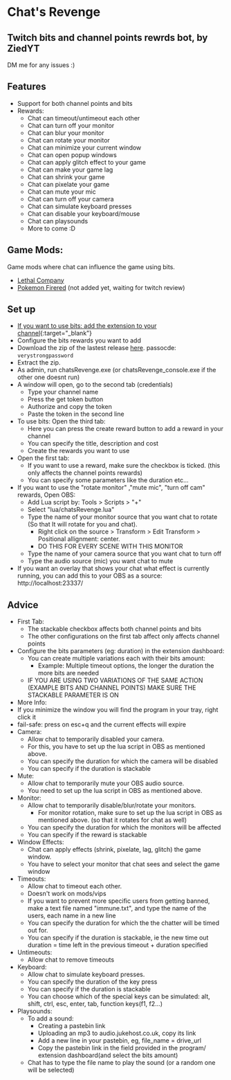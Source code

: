 # Chat's Revenge
## Twitch bits and channel points rewrds bot, by ZiedYT
DM me for any issues :)
## Features
- Support for both channel points and bits
- Rewards:
    - Chat can timeout/untimeout each other
    - Chat can turn off your monitor
    - Chat can blur your monitor
    - Chat can rotate your monitor
    - Chat can minimize your current window
    - Chat can open popup windows
    - Chat can apply glitch effect to your game
    - Chat can make your game lag
    - Chat can shrink your game
    - Chat can pixelate your game
    - Chat can mute your mic
    - Chat can turn off your camera
    - Chat can simulate keyboard presses
    - Chat can disable your keyboard/mouse
    - Chat can playsounds
    - More to come :D
## Game Mods:
Game mods where chat can influence the game using bits.

- [Lethal Company](https://thunderstore.io/c/lethal-company/p/ZiedYT/ChatsRevenge/)
- [Pokemon Firered](https://github.com/ZiedYT/chatsRevenge-firered/)  (not added yet, waiting for twitch review)

## Set up
- [If you want to use bits: add the extension to your channel](https://dashboard.twitch.tv/extensions/6fwhzhvt0ljihf9o1vzvjfp12jvkax){:target="_blank"}
- Configure the bits rewards you want to add
- Download the zip of the lastest release [here](https://github.com/ZiedYT/chats-revenge-public/releases/latest). passocde: `verystrongpassword`
- Extract the zip.
- As admin, run chatsRevenge.exe (or chatsRevenge_console.exe if the other one doesnt run)
- A window will open, go to the second tab (credentials)
    - Type your channel name
    - Press the get token button
    - Authorize and copy the token
    - Paste the token in the second line
- To use bits: Open the third tab:
    - Here you can press the create reward button to add a reward in your channel
    - You can specify the title, description and cost
    - Create the rewards you want to use
- Open the first tab:
    - If you want to use a reward, make sure the checkbox is ticked. (this only affects the channel points rewards)
    - You can specify some parameters like the duration etc...
- If you want to use the "rotate monitor" ,"mute mic", "turn off cam" rewards, Open OBS:
    - Add Lua script by: Tools > Scripts > "+"
    - Select "lua/chatsRevenge.lua"
    - Type the name of your monitor source that you want chat to rotate (So that It will rotate for you and chat).
        - Right click on the source > Transform > Edit Transform > Positional allignment: center.
        - DO THIS FOR EVERY SCENE WITH THIS MONITOR
    - Type the name of your camera source that you want chat to turn off
    - Type the audio source (mic) you want chat to mute
- If you want an overlay that shows your chat what effect is currently running, you can add this to your OBS as a source: http://localhost:23337/
  
## Advice
- First Tab:    
    - The stackable checkbox affects both channel points and bits
    - The other configurations on the first tab affect only affects channel points
- Configure the bits parameters (eg: duration) in the extension dashboard:
    - You can create multiple variations each with their bits amount:
      - Example: Multiple timeout options, the longer the duration the more bits are needed
  - IF YOU ARE USING TWO VARIATIONS OF THE SAME ACTION (EXAMPLE BITS AND CHANNEL POINTS) MAKE SURE THE STACKABLE PARAMETER IS ON
- More Info:
- If you minimize the window you will find the program in your tray, right click it    
- fail-safe: press on esc+q and the current effects will expire
- Camera:   
    - Allow chat to temporarily disabled your camera.     
    - For this, you have to set up the lua script in OBS as mentioned above.
    - You can specify the duration for which the camera will be disabled
    - You can specify if the duration is stackable
- Mute:
    - Allow chat to temporarily mute your OBS audio source.
    - You need to set up the lua script in OBS as mentioned above.
- Monitor:
    - Allow chat to temporarily disable/blur/rotate your monitors.
        -  For monitor rotation, make sure to set up the lua script in OBS as mentioned above. (so that it rotates for chat as well)
    - You can specify the duration for which the monitors will be affected
    - You can specify if the reward is stackable
- Window Effects:
    - Chat can apply effects (shrink, pixelate, lag, glitch) the game window.
    - You have to select your monitor that chat sees and select the game window
- Timeouts:
    - Allow chat to timeout each other.
    - Doesn't work on mods/vips
    - If you want to prevent more specific users from getting banned, make a text file named "immune.txt", and type the name of the users, each name in a new line
    - You can specify the duration for which the the chatter will be timed out for.
    - You can specify if the duration is stackable, ie the new time out duration = time left in the previous timeout + duration specified
- Untimeouts:
    - Allow chat to remove timeouts
- Keyboard:
    - Allow chat to simulate keyboard presses.
    - You can specify the duration of the key press
    - You can specify if the duration is stackable
    - You can choose which of the special keys can be simulated: alt, shift, ctrl, esc, enter, tab, function keys(f1, f2...)
- Playsounds:
    - To add a sound:
        - Creating a pastebin link
        - Uploading an mp3 to audio.jukehost.co.uk, copy its link
        - Add a new line in your pastebin, eg, file_name = drive_url
        - Copy the pastebin link in the field provided in the program/ extension dashboard(and select the bits amount)
    - Chat has to type the file name to play the sound (or a random one will be selected)

